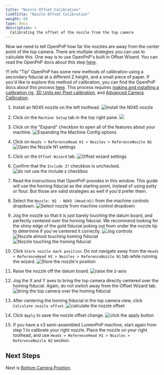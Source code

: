 ```yaml
---
title: "Nozzle Offset Calibration"
linkTitle: "Nozzle Offset Calibration"
weight: 60
type: docs
description: >
  Calibrating the offset of the nozzle from the top camera
---
```


Now we need to tell OpenPnP how far the nozzles are away from the center point of the top camera. There are multiple strategies you can use to calculate this. One way is to use OpenPnP's built in Offset Wizard. You can read the OpenPnP docs about this step [here](https://github.com/openpnp/openpnp/wiki/Setup-and-Calibration_Nozzle-Setup).

!!! info "Tip"
    OpenPnP has some new methods of calibration using a secondary fiducial at a different Z height, and a small piece of paper. If you'd like to explore this method of calibration, you can find the OpenPnP docs about this process [here](https://github.com/openpnp/openpnp/wiki/Calibration-Solutions#calibrating-precision-camera-to-nozzle-offsets). This process requires [making and installing a calibration rig](https://github.com/openpnp/openpnp/wiki/Vision-Solutions#calibration-rig), [3D Units per Pixel calibration](https://github.com/openpnp/openpnp/wiki/3D-Units-per-Pixel), and [Advanced Camera Calibration](https://github.com/openpnp/openpnp/wiki/Advanced-Camera-Calibration).

1. Install an N045 nozzle on the left toolhead.
  ![Install the N045 nozzle](images/N045-nozzle-installed.png)

1. Click on the `Machine Setup` tab in the top right pane.
  ![](images/Machine-Setup-Tab-3.png)

1. Click on the "Expand" checkbox to open all of the features about your machine.
  ![Expanding the Machine Config options](images/Expand-Checkbox-3.png)

1. Click on `Heads > ReferenceHead H1 > Nozzles > ReferenceNozzle N1`
  ![Open the Nozzle N1 settings](images/select-nozzle-N1.png)

1. Click on the `Offset Wizard` tab.
  ![Offset wizard settings](images/offset-wizard-n1.png)
  
1. Confirm that the `Include Z?` checkbox is unchecked.
  ![do not use the include z checkbox](images/include-z-unchecked-n1.png)

1. Read the instructions that OpenPnP provides in this window. This guide will use the homing fiducial as the starting point, instead of using putty or flour. But those are valid strategies as well if you'd prefer them.

2. Select the `Nozzle: N1 - N045 (Head:H1)` from the machine controls dropdown.
  ![Select nozzle from machine control dropdown](images/select-n1-machine-control.png)

1. Jog the nozzle so that it is just barely touching the datum board, and perfectly centered over the homing fiducial. We recommend looking for the shiny edge of the gold fiducial poking out from under the nozzle tip to determine if you've centered it correctly.
  ![Jog controls](images/jog-controls-nozzle-offset.png)
  ![Nozzle almost touching homing fiducial](images/PXL_20220519_181926227.jpg)
  ![Nozzle touching the homing fiducial](images/PXL_20220519_181952658.jpg)

1.  Click `Store nozzle mark position`. Do not navigate away from the `Heads > ReferenceHead H1 > Nozzles > ReferenceNozzle N1` tab while running the wizard.
  ![Store the nozzle's position](images/store-nozzle-position.png)

1.  Raise the nozzle off the datum board.
  ![raise the z-axis](images/z-axis-jog.png)

1.  Jog the X and Y axes to bring the top camera directly centered over the homing fiducial. Again, do not switch away from the Offset Wizard tab.
  ![bring the top camera over the homing fiducial](images/jog-xy-nozzle-offset.png)

1.  After centering the homing fiducial in the top camera view, click `Calculate nozzle offset`.
  ![calculate the nozzle offset](images/calculate-nozzle-offset.png)

1.  Click `Apply` to save the nozzle offset change.
  ![click the apply button](images/apply-nozzle-offset.png)

1.  If you have a v3 semi-assembled LumenPnP machine, start again from step 1 to calibrate your right nozzle. Place the nozzle on your right toolhead, and use `Heads > ReferenceHead H1 > Nozzles > ReferenceNozzle N2` section.

## Next Steps

Next is [Bottom Camera Position](../bottom-camera-position/index.md).
